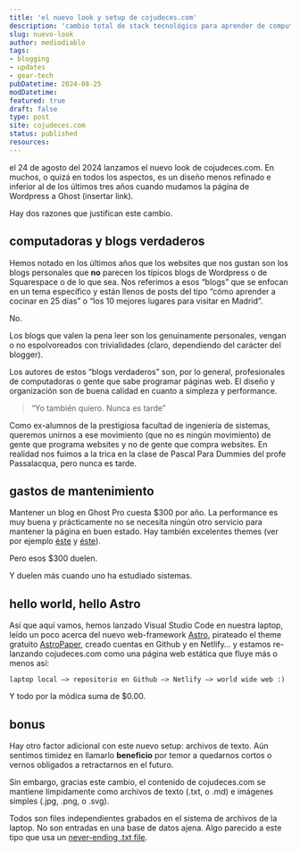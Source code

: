 ```yaml
---
title: 'el nuevo look y setup de cojudeces.com'
description: 'cambio total de stack tecnológico para aprender de computadoras'
slug: nuevo-look
author: mediodiablo
tags:
- blogging
- updates
- gear-tech
pubDatetime: 2024-08-25
modDatetime:
featured: true
draft: false
type: post
site: cojudeces.com
status: published
resources:
---
```

el 24 de agosto del 2024 lanzamos el nuevo look de cojudeces.com. En muchos, o quizá en todos los aspectos, es un diseño menos refinado e inferior al de los últimos tres años cuando mudamos la página de Wordpress a Ghost (insertar link).

Hay dos razones que justifican este cambio.

## computadoras y blogs verdaderos
Hemos notado en los últimos años que los websites que nos gustan son los blogs personales que **no** parecen los típicos blogs de Wordpress o de Squarespace o de lo que sea. Nos referimos a esos “blogs” que se enfocan en un tema específico y están llenos de posts del tipo “cómo aprender a cocinar en 25 días” o “los 10 mejores lugares para visitar en Madrid”.

No.

Los blogs que valen la pena leer son los genuinamente personales, vengan o no espolvoreados con trivialidades (claro, dependiendo del carácter del blogger).

Los autores de estos “blogs verdaderos” son, por lo general, profesionales de computadoras o gente que sabe programar páginas web. El diseño y organización son de buena calidad en cuanto a simpleza y performance.

> “Yo también quiero. Nunca es tarde”

Como ex-alumnos de la prestigiosa facultad de ingeniería de sistemas, queremos unirnos a ese movimiento (que no es ningún movimiento) de gente que programa websites y no de gente que compra websites. En realidad nos fuimos a la trica en la clase de Pascal Para Dummies del profe Passalacqua, pero nunca es tarde.

## gastos de mantenimiento

Mantener un blog en Ghost Pro cuesta $300 por año. La performance es muy buena y prácticamente no se necesita ningún otro servicio para mantener la página en buen estado. Hay también excelentes themes (ver por ejemplo [éste](https://ghost.org/themes/onflow/) y [éste](https://brightthemes.com/themes/dashi)).

Pero esos $300 duelen.

Y duelen más cuando uno ha estudiado sistemas.

## hello world, hello Astro

Así que aquí vamos, hemos lanzado Visual Studio Code en nuestra laptop, leído un poco acerca del nuevo web-framework [Astro](https://astro.build/), pirateado el theme gratuito [AstroPaper](https://astro.build/themes/details/astropaper/), creado cuentas en Github y en Netlify… y estamos re-lanzando cojudeces.com como una página web estática que fluye más o menos así:

`laptop local —> repositorio en Github —> Netlify —> world wide web :)`

Y todo por la módica suma de $0.00.

## bonus

Hay otro factor adicional con este nuevo setup: archivos de texto. Aún sentimos timidez en  llamarlo **beneficio** por temor a quedarnos cortos o vernos obligados a retractarnos en el futuro.

Sin embargo, gracias este cambio, el contenido de cojudeces.com se mantiene límpidamente como archivos de texto (.txt, o .md) e imágenes simples (.jpg, .png, o .svg). 

Todos son files independientes grabados en el sistema de archivos de la laptop. No son entradas en una base de datos ajena. Algo parecido a este tipo que usa un [never-ending .txt file](https://jeffhuang.com/productivity_text_file/).


